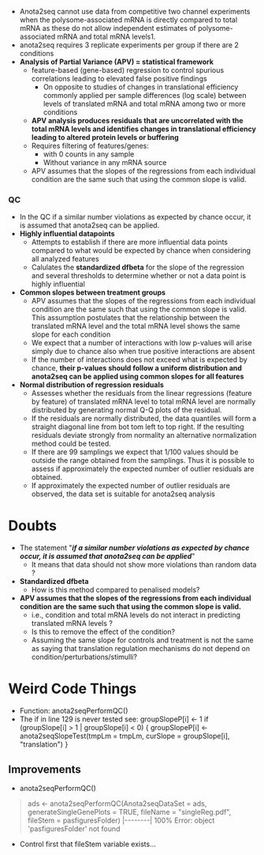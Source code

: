 * Anota2seq cannot use data from competitive two channel experiments when the polysome-associated mRNA is directly compared to total mRNA as these do not allow independent estimates of polysome-associated mRNA and total mRNA levels1.
* anota2seq requires 3 replicate experiments per group if there are 2 conditions
*  **Analysis of Partial Variance (APV) = statistical framework**
	* feature-based (gene-based) regression to control spurious correlations leading to elevated false positive findings
		* On opposite to studies of changes in translational efficiency commonly applied per sample differences (log scale) between levels of translated mRNA and total mRNA among two or more conditions
	* **APV analysis produces residuals that are uncorrelated with the total mRNA levels and identifies changes in translational efficiency leading to altered protein levels or buffering**
	* Requires filtering of features/genes: 
		* with 0 counts in any sample
		* Without variance in any mRNA source
	* APV assumes that the slopes of the regressions from each individual condition are the same such that using the common slope is valid.
### QC
* In the QC if a similar number violations as expected by chance occur, it is assumed that anota2seq can be applied.
* **Highly influential datapoints**
	* Attempts to establish if there are more influential data points compared to what would be expected by chance when considering all analyzed features
	* Calulates the **standardized dfbeta** for the slope of the regression and several thresholds to determine whether or not a data point is highly influential
* **Common slopes between treatment groups**
	* APV assumes that the slopes of the regressions from each individual condition are the same such that using the common slope is valid. This assumption postulates that the relationship between the translated mRNA level and the total mRNA level shows the same slope for each condition
	* We expect that a number of interactions with low p-values will arise simply due to chance also when true positive interactions are absent
	* If the number of interactions does not exceed what is expected by chance, **their p-values should follow a uniform distribution and anota2seq can be applied using common slopes for all features**
* **Normal distribution of regression residuals**
	* Assesses whether the residuals from the linear regressions (feature by feature) of translated mRNA level to total mRNA level are normally distributed by generating normal Q-Q plots of the residual.
	* If the residuals are normally distributed, the data quantiles will form a straight diagonal line from bot tom left to top right. If the resulting residuals deviate strongly from normality an alternative normalization method could be tested.
	* If there are 99 samplings we expect that 1/100 values should be outside the range obtained from the samplings. Thus it is possible to assess if approximately the expected number of outlier residuals are obtained.
	* If approximately the expected number of outlier residuals are observed, the data set is suitable for anota2seq analysis
# Doubts
* The statement "***if a similar number violations as expected by chance occur, it is assumed that anota2seq can be applied***" 
	* It means that data should not show more violations than random data ?
* **Standardized dfbeta**
	* How is this method compared to penalised models?
* **APV assumes that the slopes of the regressions from each individual condition are the same such that using the common slope is valid.**
	* i.e., condition and total mRNA levels do not interact in predicting translated mRNA levels ?
	* Is this to remove the effect of the condition?
	* Assuming the same slope for controls and treatment is not the same as saying that translation regulation mechanisms do not depend on condition/perturbations/stimulli?

# Weird Code Things
* Function: anota2seqPerformQC()
* The if in line 129 is never tested see:
    groupSlopeP[i] <- 1
    if (groupSlope[i] > 1 | groupSlope[i] < 0) {
      groupSlopeP[i] <- anota2seqSlopeTest(tmpLm = tmpLm, 
        curSlope = groupSlope[i], "translation")
    }

## Improvements
* anota2seqPerformQC()
> 	ads <- anota2seqPerformQC(Anota2seqDataSet = ads, generateSingleGenePlots = TRUE, fileName = "singleReg.pdf", fileStem = pasfiguresFolder)
	  |--------| 100% Error: object 'pasfiguresFolder' not found
* Control first that fileStem variable exists...

